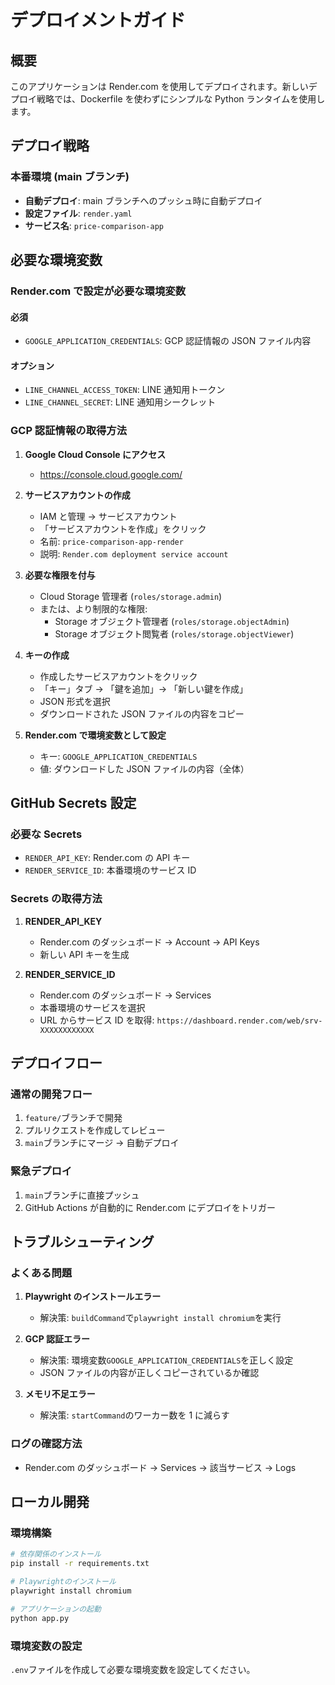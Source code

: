 # デプロイメントガイド

## 概要

このアプリケーションは Render.com を使用してデプロイされます。新しいデプロイ戦略では、Dockerfile を使わずにシンプルな Python ランタイムを使用します。

## デプロイ戦略

### 本番環境 (main ブランチ)

- **自動デプロイ**: main ブランチへのプッシュ時に自動デプロイ
- **設定ファイル**: `render.yaml`
- **サービス名**: `price-comparison-app`

## 必要な環境変数

### Render.com で設定が必要な環境変数

#### 必須

- `GOOGLE_APPLICATION_CREDENTIALS`: GCP 認証情報の JSON ファイル内容

#### オプション

- `LINE_CHANNEL_ACCESS_TOKEN`: LINE 通知用トークン
- `LINE_CHANNEL_SECRET`: LINE 通知用シークレット

### GCP 認証情報の取得方法

1. **Google Cloud Console にアクセス**

   - https://console.cloud.google.com/

2. **サービスアカウントの作成**

   - IAM と管理 → サービスアカウント
   - 「サービスアカウントを作成」をクリック
   - 名前: `price-comparison-app-render`
   - 説明: `Render.com deployment service account`

3. **必要な権限を付与**

   - Cloud Storage 管理者 (`roles/storage.admin`)
   - または、より制限的な権限:
     - Storage オブジェクト管理者 (`roles/storage.objectAdmin`)
     - Storage オブジェクト閲覧者 (`roles/storage.objectViewer`)

4. **キーの作成**

   - 作成したサービスアカウントをクリック
   - 「キー」タブ → 「鍵を追加」→ 「新しい鍵を作成」
   - JSON 形式を選択
   - ダウンロードされた JSON ファイルの内容をコピー

5. **Render.com で環境変数として設定**
   - キー: `GOOGLE_APPLICATION_CREDENTIALS`
   - 値: ダウンロードした JSON ファイルの内容（全体）

## GitHub Secrets 設定

### 必要な Secrets

- `RENDER_API_KEY`: Render.com の API キー
- `RENDER_SERVICE_ID`: 本番環境のサービス ID

### Secrets の取得方法

1. **RENDER_API_KEY**

   - Render.com のダッシュボード → Account → API Keys
   - 新しい API キーを生成

2. **RENDER_SERVICE_ID**
   - Render.com のダッシュボード → Services
   - 本番環境のサービスを選択
   - URL からサービス ID を取得: `https://dashboard.render.com/web/srv-XXXXXXXXXXXX`

## デプロイフロー

### 通常の開発フロー

1. `feature/`ブランチで開発
2. プルリクエストを作成してレビュー
3. `main`ブランチにマージ → 自動デプロイ

### 緊急デプロイ

1. `main`ブランチに直接プッシュ
2. GitHub Actions が自動的に Render.com にデプロイをトリガー

## トラブルシューティング

### よくある問題

1. **Playwright のインストールエラー**

   - 解決策: `buildCommand`で`playwright install chromium`を実行

2. **GCP 認証エラー**

   - 解決策: 環境変数`GOOGLE_APPLICATION_CREDENTIALS`を正しく設定
   - JSON ファイルの内容が正しくコピーされているか確認

3. **メモリ不足エラー**
   - 解決策: `startCommand`のワーカー数を 1 に減らす

### ログの確認方法

- Render.com のダッシュボード → Services → 該当サービス → Logs

## ローカル開発

### 環境構築

```bash
# 依存関係のインストール
pip install -r requirements.txt

# Playwrightのインストール
playwright install chromium

# アプリケーションの起動
python app.py
```

### 環境変数の設定

`.env`ファイルを作成して必要な環境変数を設定してください。
